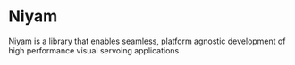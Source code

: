 # Niyam
Niyam is a library that enables seamless, platform agnostic development of high performance visual servoing applications
